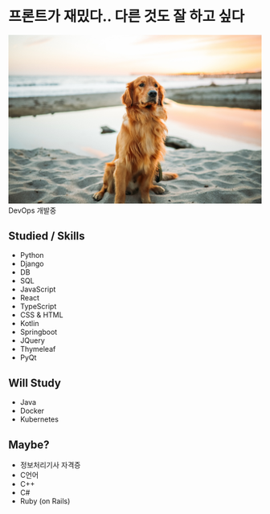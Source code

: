 # 프론트가 재밌다.. 다른 것도 잘 하고 싶다

![](https://github.com/cy0329/cy0329/raw/main/assets/%EB%A6%AC%ED%8A%B8%EB%A6%AC%EB%B2%84.jpg)
DevOps 개발중

## Studied / Skills
+ Python
+ Django
+ DB
+ SQL
+ JavaScript
+ React
+ TypeScript
+ CSS & HTML
+ Kotlin
+ Springboot
+ JQuery
+ Thymeleaf
+ PyQt

## Will Study
+ Java
+ Docker
+ Kubernetes

## Maybe?
+ 정보처리기사 자격증
+ C언어
+ C++
+ C#
+ Ruby (on Rails)
